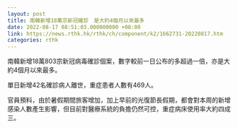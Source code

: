 ```yaml
---
layout: post
title: 南韓新增18萬宗新冠確診　是大約4個月以來最多
date: 2022-08-17 08:51:03.000000000 +08:00
link: https://news.rthk.hk/rthk/ch/component/k2/1662731-20220817.htm
categories: rthk
---
```


南韓新增18萬803宗新冠病毒確診個案，數字較前一日公布的多超過一倍，亦是大約4個月以來最多。

單日新增42名確診病人離世，重症患者人數有469人。

官員預料，由於暑假期間旅客增加，加上早前的光復節長假期，都會對本周的新增感染人數產生影響，但目前對醫療系統的負擔仍然可控，重症病床使用率大約四成三。
